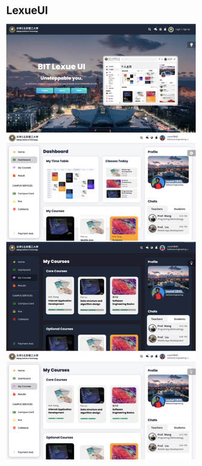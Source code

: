 # LexueUI

<img src="ScreenShots/1.png"/>

<img src="ScreenShots/2.png"/>

<img src="ScreenShots/3.png"/>

<img src="ScreenShots/4.png"/>
